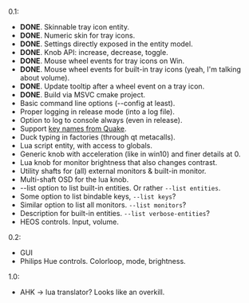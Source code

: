 0.1:
* **DONE**. Skinnable tray icon entity.
* **DONE**. Numeric skin for tray icons.
* **DONE**. Settings directly exposed in the entity model.
* **DONE**. Knob API: increase, decrease, toggle.
* **DONE**. Mouse wheel events for tray icons on Win. 
* **DONE**. Mouse wheel events for built-in tray icons (yeah, I'm talking about volume).
* **DONE**. Update tooltip after a wheel event on a tray icon.
* **DONE**. Build via MSVC cmake project.
* Basic command line options (--config at least).
* Proper logging in release mode (into a log file).
* Option to log to console always (even in release).
* Support [key names from Quake](https://github.com/id-Software/Quake/blob/master/WinQuake/keys.c).
* Duck typing in factories (through qt metacalls).
* Lua script entity, with access to globals.
* Generic knob with acceleration (like in win10) and finer details at 0.
* Lua knob for monitor brightness that also changes contrast.
* Utility shafts for (all) external monitors & built-in monitor.
* Multi-shaft OSD for the lua knob.
* --list option to list built-in entities. Or rather `--list entities`.
* Some option to list bindable keys, `--list keys`?
* Similar option to list all monitors. `--list monitors`?
* Description for built-in entities. `--list verbose-entities`?
* HEOS controls. Input, volume.

0.2:
* GUI
* Philips Hue controls. Colorloop, mode, brightness.

1.0:
* AHK -> lua translator? Looks like an overkill.

